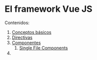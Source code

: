 # El framework Vue JS
Contenidos:
1. [Conceptos básicos](01-basics.md)
1. [Directivas](02-directivas.md)
1. [Componentes](03-componentes.md)
    1. [Single File Components](03.1-sincle_file_components.md)
1. 
